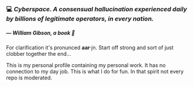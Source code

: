 ###  :computer: _Cyberspace. A consensual hallucination experienced daily by billions of legitimate operators, in every nation._
##### ― William Gibson, a book :book:

For clarification it's pronunced **aar**·jn. Start off strong and sort of just clobber together the end...

This is my personal profile containing my personal work. It has no connection to my day job. This is what I do for fun.
In that spirit not every repo is moderated.


<!--
**aannapureddy/aannapureddy** is a ✨ _special_ ✨ repository because its `README.md` (this file) appears on your GitHub profile.

Here are some ideas to get you started:

- 🔭 I’m currently working on ...
- 🌱 I’m currently learning ...
- 👯 I’m looking to collaborate on ...
- 🤔 I’m looking for help with ...
- 💬 Ask me about ...
- 📫 How to reach me: ...
- 😄 Pronouns: ...
- ⚡ Fun fact: ...
-->
